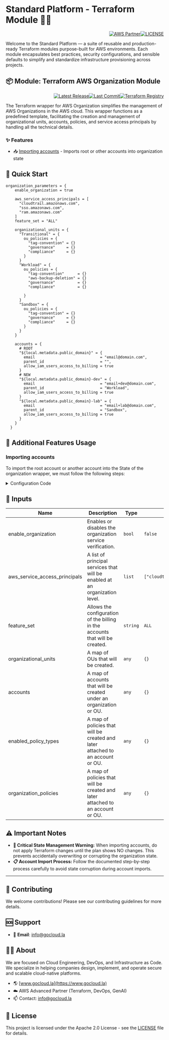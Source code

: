 # Standard Platform - Terraform Module 🚀🚀
<p align="right"><a href="https://partners.amazonaws.com/partners/0018a00001hHve4AAC/GoCloud"><img src="https://img.shields.io/badge/AWS%20Partner-Advanced-orange?style=for-the-badge&logo=amazonaws&logoColor=white" alt="AWS Partner"/></a><a href="LICENSE"><img src="https://img.shields.io/badge/License-Apache%202.0-green?style=for-the-badge&logo=apache&logoColor=white" alt="LICENSE"/></a></p>

Welcome to the Standard Platform — a suite of reusable and production-ready Terraform modules purpose-built for AWS environments.
Each module encapsulates best practices, security configurations, and sensible defaults to simplify and standardize infrastructure provisioning across projects.

## 📦 Module: Terraform AWS Organization Module
<p align="right"><a href="https://github.com/gocloudLa/terraform-aws-wrapper-organization/releases/latest"><img src="https://img.shields.io/github/v/release/gocloudLa/terraform-aws-wrapper-organization.svg?style=for-the-badge" alt="Latest Release"/></a><a href=""><img src="https://img.shields.io/github/last-commit/gocloudLa/terraform-aws-wrapper-organization.svg?style=for-the-badge" alt="Last Commit"/></a><a href="https://registry.terraform.io/modules/gocloudLa/wrapper-organization/aws"><img src="https://img.shields.io/badge/Terraform-Registry-7B42BC?style=for-the-badge&logo=terraform&logoColor=white" alt="Terraform Registry"/></a></p>
The Terraform wrapper for AWS Organization simplifies the management of AWS Organizations in the AWS cloud. This wrapper functions as a predefined template, facilitating the creation and management of organizational units, accounts, policies, and service access principals by handling all the technical details.

### ✨ Features

- 📥 [Importing accounts](#importing-accounts) - Imports root or other accounts into organization state




## 🚀 Quick Start
```hcl
organization_parameters = {
    enable_organization = true

    aws_service_access_principals = [
      "cloudtrail.amazonaws.com",
      "sso.amazonaws.com",
      "ram.amazonaws.com"
    ]
    feature_set = "ALL"

    organizational_units = {
      "Transitional" = {
        ou_policies = {
          "tag-convention" = {}
          "governance"     = {}
          "compliance"     = {}
        }
      }
      "Workload" = {
        ou_policies = {
          "tag-convention"      = {}
          "aws-backup-deletion" = {}
          "governance"          = {}
          "compliance"          = {}

        }
      }
      "Sandbox" = {
        ou_policies = {
          "tag-convention" = {}
          "governance"     = {}
          "compliance"     = {}
        }
      }
    }

    accounts = {
      # ROOT
      "${local.metadata.public_domain}" = {
        email                             = "email@domain.com",
        parent_id                         = "",
        allow_iam_users_access_to_billing = true
      }
      # NEW
      "${local.metadata.public_domain}-dev" = {
        email                             = "email+dev@domain.com",
        parent_id                         = "Workload",
        allow_iam_users_access_to_billing = true
      }
      "${local.metadata.public_domain}-lab" = {
        email                             = "email+lab@domain.com",
        parent_id                         = "Sandbox",
        allow_iam_users_access_to_billing = true
      }
    }
  }
```


## 🔧 Additional Features Usage

### Importing accounts
To import the root account or another account into the State of the organization wrapper, we must follow the following steps:


<details><summary>Configuration Code</summary>

```hcl
## Execute `terraform pull` to retrieve the State from the backend we are using
terraform pull state > terraform.tfstate

## Once the pull is done, we adjust the backend.tf file of the workspace to use the local backend 
terraform {
  backend "local" {
    path = "./terraform.tfstate"
  }
}

## Define the account we want to import in the code within main.tf, the account name must be equal to the imported account, the email can be obtained by viewing the account details
    accounts = {
      "ACCOUNT-NAME" = {
        email                             = "ACCOUNT-MAIL",
        parent_id                         = "",
        allow_iam_users_access_to_billing = true
      }
      .
      .
      .
    }

## Execute the `terraform import` command, the ACCOUNT-NAME should be taken from the key used to name the account, the ACCOUNT-ID is the account number
terraform import 'module.organization.module.wrapper_organization.module.organization.aws_organizations_account.this["ACCOUNT-NAME"]' ACCOUNT-ID

## Manually adjust the following parameters in terraform.tfstate to prevent it from trying to recreate the account, we can filter within the account by searching for the following line `type": "aws_organizations_account",`:
      "module": "module.organization.module.wrapper_organization.module.organization",
      "mode": "managed",
      "type": "aws_organizations_account",
      "name": "this",
      "provider": "provider[\"registry.terraform.io/hashicorp/aws\"]",
      "instances": [
        {
          "index_key": "ACCOUNT-NAME",
          "schema_version": 0,
          "attributes": {
            .
            .
            .
            "close_on_deletion": false,
            "create_govcloud": false,
            .
            .
            .
            "iam_user_access_to_billing": "ALLOW",
            .
            .
            .
          }
        }
      ]

## Validate with a plan if everything is correct
terraform plan

## If the plan shows no changes, set the original backend again and push the State
terraform state push ./terraform.tfstate
```


</details>




## 📑 Inputs
| Name                          | Description                                                                    | Type     | Default                        | Required |
| ----------------------------- | ------------------------------------------------------------------------------ | -------- | ------------------------------ | -------- |
| enable_organization           | Enables or disables the organization service verification.                     | `bool`   | `false`                        | no       |
| aws_service_access_principals | A list of principal services that will be enabled at an organization level.    | `list`   | `["cloudtrail.amazonaws.com"]` | no       |
| feature_set                   | Allows the configuration of the billing in the accounts that will be created.  | `string` | `ALL`                          | no       |
| organizational_units          | A map of OUs that will be created.                                             | `any`    | `{}`                           | no       |
| accounts                      | A map of accounts that will be created under an organization or OU.            | `any`    | `{}`                           | no       |
| enabled_policy_types          | A map of policies that will be created and later attached to an account or OU. | `any`    | `{}`                           | no       |
| organization_policies         | A map of policies that will be created and later attached to an account or OU. | `any`    | `{}`                           | no       |







## ⚠️ Important Notes
- **🚨 Critical State Management Warning:** When importing accounts, do not apply Terraform changes until the plan shows NO changes. This prevents accidentally overwriting or corrupting the organization state.
- **📋 Account Import Process:** Follow the documented step-by-step process carefully to avoid state corruption during account imports.



---

## 🤝 Contributing
We welcome contributions! Please see our contributing guidelines for more details.

## 🆘 Support
- 📧 **Email**: info@gocloud.la

## 🧑‍💻 About
We are focused on Cloud Engineering, DevOps, and Infrastructure as Code.
We specialize in helping companies design, implement, and operate secure and scalable cloud-native platforms.
- 🌎 [www.gocloud.la](https://www.gocloud.la)
- ☁️ AWS Advanced Partner (Terraform, DevOps, GenAI)
- 📫 Contact: info@gocloud.la

## 📄 License
This project is licensed under the Apache 2.0 License - see the [LICENSE](LICENSE) file for details. 